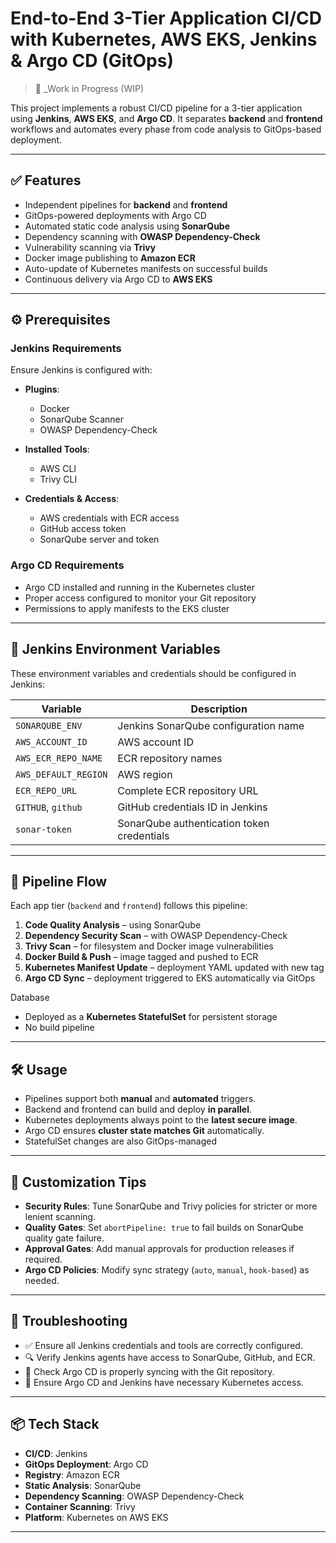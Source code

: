 #  End-to-End 3-Tier Application CI/CD with Kubernetes, AWS EKS, Jenkins & Argo CD (GitOps)

> 📌 _Work in Progress (WIP)

This project implements a robust CI/CD pipeline for a 3-tier application using **Jenkins**, **AWS EKS**, and **Argo CD**. It separates **backend** and **frontend** workflows and automates every phase from code analysis to GitOps-based deployment.


---

## ✅ Features

- Independent pipelines for **backend** and **frontend**
- GitOps-powered deployments with Argo CD
- Automated static code analysis using **SonarQube**
- Dependency scanning with **OWASP Dependency-Check**
- Vulnerability scanning via **Trivy**
- Docker image publishing to **Amazon ECR**
- Auto-update of Kubernetes manifests on successful builds
- Continuous delivery via Argo CD to **AWS EKS**

---

## ⚙️ Prerequisites

### Jenkins Requirements

Ensure Jenkins is configured with:

- **Plugins**:
  - Docker
  - SonarQube Scanner
  - OWASP Dependency-Check

- **Installed Tools**:
  - AWS CLI
  - Trivy CLI

- **Credentials & Access**:
  - AWS credentials with ECR access
  - GitHub access token
  - SonarQube server and token

### Argo CD Requirements

- Argo CD installed and running in the Kubernetes cluster
- Proper access configured to monitor your Git repository
- Permissions to apply manifests to the EKS cluster

---

## 🔐 Jenkins Environment Variables

These environment variables and credentials should be configured in Jenkins:

| Variable             | Description                                |
|----------------------|--------------------------------------------|
| `SONARQUBE_ENV`      | Jenkins SonarQube configuration name       |
| `AWS_ACCOUNT_ID`     | AWS account ID                             |
| `AWS_ECR_REPO_NAME`  | ECR repository names                       |
| `AWS_DEFAULT_REGION` | AWS region                                 |
| `ECR_REPO_URL`       | Complete ECR repository URL                |
| `GITHUB`, `github`   | GitHub credentials ID in Jenkins           |
| `sonar-token`        | SonarQube authentication token credentials |

---

## 🧪 Pipeline Flow

Each app tier (`backend` and `frontend`) follows this pipeline:

1. **Code Quality Analysis** – using SonarQube
2. **Dependency Security Scan** – with OWASP Dependency-Check
3. **Trivy Scan** – for filesystem and Docker image vulnerabilities
4. **Docker Build & Push** – image tagged and pushed to ECR
5. **Kubernetes Manifest Update** – deployment YAML updated with new tag
6. **Argo CD Sync** – deployment triggered to EKS automatically via GitOps


Database

- Deployed as a **Kubernetes StatefulSet** for persistent storage
- No build pipeline
---

## 🛠️ Usage

- Pipelines support both **manual** and **automated** triggers.
- Backend and frontend can build and deploy **in parallel**.
- Kubernetes deployments always point to the **latest secure image**.
- Argo CD ensures **cluster state matches Git** automatically.
- StatefulSet changes are also GitOps-managed

---

## 🎯 Customization Tips

- **Security Rules**: Tune SonarQube and Trivy policies for stricter or more lenient scanning.
- **Quality Gates**: Set `abortPipeline: true` to fail builds on SonarQube quality gate failure.
- **Approval Gates**: Add manual approvals for production releases if required.
- **Argo CD Policies**: Modify sync strategy (`auto`, `manual`, `hook-based`) as needed.

---

## 🧩 Troubleshooting

- ✅ Ensure all Jenkins credentials and tools are correctly configured.
- 🔍 Verify Jenkins agents have access to SonarQube, GitHub, and ECR.
- 🔁 Check Argo CD is properly syncing with the Git repository.
- 🔐 Ensure Argo CD and Jenkins have necessary Kubernetes access.

---

## 📦 Tech Stack

- **CI/CD**: Jenkins
- **GitOps Deployment**: Argo CD
- **Registry**: Amazon ECR
- **Static Analysis**: SonarQube
- **Dependency Scanning**: OWASP Dependency-Check
- **Container Scanning**: Trivy
- **Platform**: Kubernetes on AWS EKS

---





